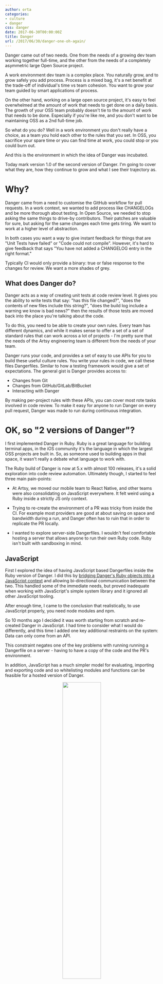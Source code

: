 ```yaml
---
author: orta
categories:
- culture
- danger
css: danger
date: 2017-06-30T00:00:00Z
title: Danger
url: /2017/06/30/danger-one-oh-again/
---
```


Danger came out of two needs. One from the needs of a growing dev team working together full-time, and the other from the needs of a completely asymmetric large Open Source project.

A work environment dev team is a complex place. You naturally grow, and to grow safely you add process. Process is a mixed bag, it's a net benefit at the trade-off of individual's time vs team cohesion. You want to grow your team guided by smart applications of process. 

On the other hand, working on a large open source project, it's easy to feel overwhelmed at the amount of work that needs to get done on a daily basis. The growth of your OSS team probably doesn't tie to the amount of work that needs to be done. Especially if you're like me, and you don't want to be maintaining OSS as a 2nd full-time job.

So what do you do? Well in a work environment you don't really have a choice, as a team you hold each other to the rules that you set. In OSS, you sacrifice your spare time or you can find time at work, you could stop or you could burn out.

And this is the environment in which the idea of Danger was incubated.

Today mark version 1.0 of the second version of Danger. I'm going to cover what they are, how they continue to grow and what I see their trajectory as.

<!--more-->

# Why?

Danger came from a need to customise the GitHub workflow for pull requests. In a work context, we wanted to add process like CHANGELOGs and be more thorough about testing. In Open Source, we needed to stop asking the same things to drive-by contributors. Their patches are valuable for sure, but asking for the same changes each time gets tiring. We want to work at a higher level of abstraction.

In both cases you want a way to give instant feedback for things that are "Unit Tests have failed" or "Code could not compile". However, it's hard to give feedback that says "You have not added a CHANGELOG entry in the right format." 

Typically CI would only provide a binary: true or false response to the changes for review. We want a more shades of grey.

## What does Danger do?

Danger acts as a way of creating unit tests at code review level. It gives you the ability to write tests that say: "has this file changed?", "does the contents of new files include this string?", "does the build log include a warning we know is bad news?" then the results of those tests are moved back into the place you're talking about the code.

To do this, you need to be able to create your own rules. Every team has different dynamics, and while it makes sense to offer a set of a set of standard rules that can work across a lot of projects - I'm pretty sure that the needs of the Artsy engineering team is different from the needs of your team.

Danger runs your code, and provides a set of easy to use APIs for you to build these useful culture rules. You write your rules in code, we call these files Dangerfiles. Similar to how a testing framework would give a set of expectations. The general gist is Danger provides access to:

* Changes from Git
* Changes from GitHub/GitLab/BitBucket
* Interacting with Danger

By making per-project rules with these APIs, you can cover most rote tasks involved in code review. To make it easy for anyone to run Danger on every pull request, Danger was made to run during continuous integration.

# OK, so "2 versions of Danger"?

I first implemented Danger in Ruby. Ruby is a great language for building terminal apps, in the iOS community it's the language in which the largest OSS projects are built in. So, as someone used to building apps in that space, it wasn't really a debate what language to work with.

The Ruby build of Danger is now at 5.x with almost 100 releases, it's a solid exploration into code review automation. Ultimately though, I started to feel three main pain-points:

* At Artsy, we moved our mobile team to React Native, and other teams were also consolidating on JavaScript everywhere. It felt weird using a Ruby inside a strictly JS only context. 

* Trying to re-create the environment of a PR was tricky from inside the CI. For example most providers are good at about saving on space and bandwidth during a run, and Danger often has to ruin that in order to replicate the PR locally.

* I wanted to explore server-side Dangerfiles. I wouldn't feel comfortable hosting a server that allows anyone to run their own Ruby code. Ruby isn't built with sandboxing in mind.

## JavaScript

First I explored the idea of having JavaScript based Dangerfiles inside the Ruby version of Danger. I did this by [bridging Danger's Ruby objects into a JavaScript context](https://github.com/danger/danger/pull/422) and allowing bi-directional communication between the two. This handled some of the immediate needs, but proved inadequate when working with JavaScript's simple system library and it ignored all other JavaScript tooling. 

After enough time, I came to the conclusion that realistically, to use JavaScript properly, you need node modules and npm.

So 10 months ago I decided it was worth starting from scratch and re-created Danger in JavaScript. I had time to consider what I would do differently, and this time I added one key additional restraints on the system: Data can only come from an API.

This constraint negates one of the key problems with running running a Dangerfile on a server - having to have a copy of the code and the PR's environment. 

In addition, JavaScript has a much simpler model for evaluating, importing and exporting code and so whitelisting modules and functions can be feasible for a hosted version of Danger. 

<center><img src ="/images/danger/danger.png" style="width:50%"></center>

# 1.0 is my middle name

Any software project used in production should probably be 1.0, but in addition to production use a library needs documentation to be 1.0.

Calling Danger production ready means doing the entire [Defensive OSS][defense] process: Documentation, Guides, API Reference, Website and Branding.

Once each version of Danger had started to mature to a point that the user-facing aspect stopped changing I started focusing on the documentation engine and website. In both cases, a considerable amount of documentation is generated from the source code of Danger. I'm a big fan of keeping that inside the source code and building documentation sites which import it directly.

# So what can I do with Danger?

In one way this is a bit like asking, so what can I test with unit tests? Anything, within the scope of: the PR, build artifacts and introspecting the codebase.

I'll cover a quick API overview, then talk about how you can work with these:

### Git

* What files have been added, removed or changed.
* Changes specific to a file.
* Looking into Commits.
* Exploring the Diff.

### GitHub / GitLab / BitBucket

* Access to the PR's JSON representation.
* Consistent access for PR body, title, author across all platforms.
* Util functions for linking to files.

### Danger

* Handle running other Dangerfiles.
* Handles plugin management.
* Provides a set of utility functions that would often get used.

### Messaging

* Leave warnings, messages and markdown comments.
* Leave errors, marking the build as failed.
* Post any of the above of the above inside a file.
* Create a GitHub review, and use the above messaging.

### Plugins

* Infrastructure for shared rules.
* Opens up the ability to validate tricky things with an easy API.

The API differs between the JS and Ruby version, not drastically - but there are no plugins for Danger JS yet. That's still a bit away.

## OK, got it.

Let's cover a few examples of the kind of tests can you write.

#### Checking for changes to a specific file

Checking for a CHANGELOG. This was the first rule imagined for Danger, I add it to every project.

The first implementation of this rule can just be a check if the file `CHANGELOG.md` is modified in any PR, that can then be
revised to also check whether there are git changes related to your app. Then documentation, README, tooling updates
don't require an entry. We also check if the PR title says "trivial" and skip the CHANGELOG check.

If you're interested in standardizing on the [keepachangelog.com][usechange] format there is [danger-changelog][danger-changelog].

Some other examples around this is pinging specific people when a file has changed, or failing if a file that's never meant
to be modified is changed, warning about potential semantic version updates for changes to specific files.

#### Checking the results of command-line tools

The Artsy developer blog runs both a spell checker, and a prose linter. These report back on files added or 
modified during the PR. As someone known for writing loose and quick, having a machine provide some automatic feedback
makes it easy to not waste my reviewers time.

This is done by the [danger-prose][prose] plugin, which wraps both an [npm module][mdspell] and a [python egg][proselint]. 
The plugin handles installing and running the CLI, then converts the output into markdown for github.

#### Handling build artifacts

If Danger runs after the build process, you can read build logs to provide better feedback. This can range from taking 
the results of a test run and posting what has failed (e.g. [danger-junit][junit]), to finding specific strings inside
build logs and highlighting them. 

In our native iOS app, when a developer accidentally adds code which accesses the network in a test. That is logged out
during the build. Then later, danger will read the logs to find any mentions of this and post it in the comment.

#### PR Metadata

Every team's workflow is different, but it's pretty common to use a tool other than code review for keeping track of a project's momentum. You can use Danger to warn people that they haven't included a Trello, or JIRA ticket reference on
every PR.

A similar approach could be to warn if someone is sending a PR to a branch other than the preferred branch. This works
well if you use the git-flow model for branches.

We nearly always add a check to see if someone is assigned to a PR, and warn it it's unassigned in front-end projects. 

#### Using the platform API

There's no limits here, by using the API from your platform you can perform any sorts of checks. In the Danger repo
we use the GitHub API to note whether someone is in the Danger org, to remind the core team to invite them to the org
after submitting a PR.

## Introducing Danger

OK, maybe that's got you thinking _"ah, I know a process I can automate"_.

It can be easy to try and jump straight from no Dangerfile to a many-hundred lined complex set of cultural rules. I'd advise against introducing a long list of rules for Danger all at once. In my experience, gradual integration works better. The entire team may have agreed on the changes upfront, but slower adoption has worked better for teams new to working with Danger.

At Artsy we've found that first just integrating Danger with a single simple rule (like checking for a CHANGELOG entry) then starting to introduce them piece-meal from different contributors has made it easier to go from "Ah, we shouldn't do that again" to "Oh, we could make a Danger rule for that" to "Here's the PR". 

## Which Danger should I use?

This definitely depends on the project, there's a longer discussion [on the site](http://danger.systems/js/js-vs-ruby.html) too, but here's the main gist:

* **Danger Ruby** is more mature, has more features, a solid plugin eco-system and covers more platforms. It's in a great place and is unlikely to have breaking changes from this point onwards.

* **Danger JS** has a bigger potential for growth, is "stable enough", you can create plugins and will be able to do things that the Ruby version could not - eventually. Right now it only works with GitHub.


## Onwards and Upwards

With the JavaScript version of Danger in a great place ready for production, I can start more serious work on [Peril][peril]. Peril is a hosted web-service that runs Dangerfiles against GitHub events, see [the VISION.md][peril-vision]. Those events span from a new user being created, to a new issue on a repo. Peril lets you run your own complex rules across an entire org. This can be a really powerful way to audit and improve entire-company culture.

We started using Peril in Artsy [last week][peril-reaction]. So it's starting to become a thing internally. It'll be awesome to explore the idea of org-wide rules. I think we're starting with making sure we assign someone on a PR. 

So give Danger a shot, and if you're bold. give [Peril][peril] a shot.

---

This post uses the CC license image from [this tweet](https://twitter.com/CloudyConway/status/880426417024114688) with some changes to make it fit with the design of the blog. Thanks [Vexorian](https://www.patreon.com/vexorian). 
 
[prose]: https://github.com/dbgrandi/danger-prose 
[proselint]: https://github.com/amperser/proselint/
[mdspell]: https://github.com/lukeapage/node-markdown-spellcheck
[junit]: https://github.com/orta/danger-junit
[usechange]: http://keepachangelog.com/en/0.3.0/
[danger-changelog]: https://github.com/dblock/danger-changelog
[defense]: http://artsy.github.io/blog/2016/07/03/handling-big-projects/
[peril-vision]: https://github.com/danger/peril/blob/master/VISION.md
[peril]: https://github.com/danger/peril#peril
[peril-reaction]: https://github.com/artsy/reaction-force/pull/184
